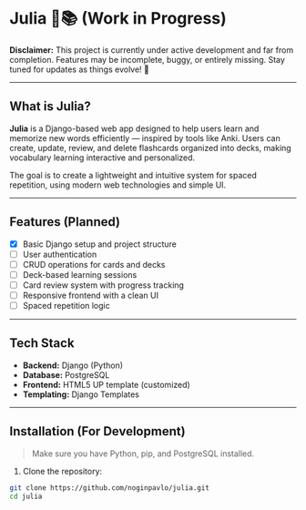 # Julia 🧠📚 (Work in Progress)

**Disclaimer:** This project is currently under active development and far from completion. Features may be incomplete, buggy, or entirely missing. Stay tuned for updates as things evolve! 🚧

---

## What is Julia?

**Julia** is a Django-based web app designed to help users learn and memorize new words efficiently — inspired by tools like Anki. Users can create, update, review, and delete flashcards organized into decks, making vocabulary learning interactive and personalized.

The goal is to create a lightweight and intuitive system for spaced repetition, using modern web technologies and simple UI.

---

## Features (Planned)

- [x] Basic Django setup and project structure
- [ ] User authentication
- [ ] CRUD operations for cards and decks
- [ ] Deck-based learning sessions
- [ ] Card review system with progress tracking
- [ ] Responsive frontend with a clean UI
- [ ] Spaced repetition logic

---

## Tech Stack

- **Backend:** Django (Python)
- **Database:** PostgreSQL
- **Frontend:** HTML5 UP template (customized)
- **Templating:** Django Templates

---

## Installation (For Development)

> Make sure you have Python, pip, and PostgreSQL installed.

1. Clone the repository:

```bash
git clone https://github.com/noginpavlo/julia.git
cd julia
